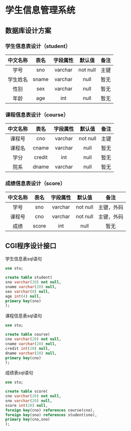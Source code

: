 # 学生信息管理系统

## 数据库设计方案

### 学生信息表设计（student）

中文名称| 表名| 字段属性| 默认值| 备注
:-----:|:----:|:------:|:----:|:-----:
学号|sno|varchar|not null|主键
学生姓名|sname|varchar|null|暂无
性别|sex|varchar|null|暂无
年龄|age|int|null|暂无

### 课程信息表设计（course）
中文名称| 表名| 字段属性| 默认值| 备注
:-----:|:----:|:------:|:----:|:-----:
课程号|cno|varchar|not null|主键
课程名|cname|varchar|null|暂无
学分|credit|int|null|暂无
院系|dname|varchar|null|暂无

### 成绩信息表设计（score）
中文名称| 表名| 字段属性| 默认值| 备注
:-----:|:----:|:------:|:----:|:-----:
学号|sno|varchar|not null|主键，外码
课程号|cno|varchar|not null|主键，外码
成绩|score|int|null|暂无

## CGI程序设计接口
学生信息表sql语句
```sql
use stu;

create table student(
sno varchar(20) not null,
sname varchar(20) null,
sex varchar(8) null,
age int(4) null,
primary key(sno)
);
```

课程信息表sql语句
```sql
use stu;

create table course(
cno varchar(20) not null,
cname varchar(20) null,
credit int(20) null,
dname varchar(20) null,
primary key(cno)
);
```

成绩表sql语句
```sql
use stu;

create table score(
cno varchar(20) not null,
sno varchar(20) null,
score int(20) null,
foreign key(cno) references course(cno),
foreign key(sno) references student(sno),
primary key(cno,sno)
);
```

